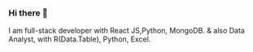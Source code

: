 ### Hi there 👋

I am full-stack developer with React JS,Python, MongoDB.
& also Data Analyst, with R(Data.Table), Python, Excel. 
